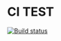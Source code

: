 # CI TEST
[![Build status](https://ci.appveyor.com/api/projects/status/5xmu4vf7dlpalf5f?svg=true)](https://ci.appveyor.com/project/Maxkrd/unit-test)